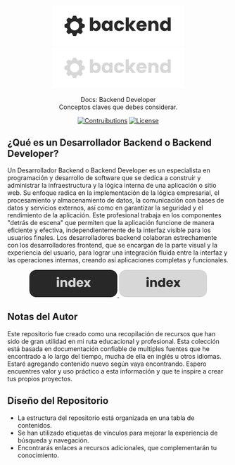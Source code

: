 <p align="center">
  <a href="https://github.com/tyronejosee/docs_backend#gh-light-mode-only" target="_blank">
    <img src="./assets/logo_light.svg" alt="logo-light" width="300">
  </a>
  <a href="https://github.com/tyronejosee/docs_backend#gh-dark-mode-only" target="_blank">
    <img src="./assets/logo_dark.svg" alt="logo-dark" width="300">
  </a>
</p>

<p align="center">
  Docs: Backend Developer <br>
  Conceptos claves que debes considerar.
<p>

<p align="center">
    <a href="#"><img src="https://img.shields.io/badge/contributions-yes-blue" alt="Contruibutions"></a>
    <a href="https://github.com/tyronejosee/docs_backend/blob/main/LICENSE"><img src="https://img.shields.io/badge/license-MIT-green" alt="License"></a>
</p>

## ¿Qué es un Desarrollador Backend o Backend Developer?

Un Desarrollador Backend o Backend Developer es un especialista en programación y desarrollo de software que se dedica a construir y administrar la infraestructura y la lógica interna de una aplicación o sitio web. Su enfoque radica en la implementación de la lógica empresarial, el procesamiento y almacenamiento de datos, la comunicación con bases de datos y servicios externos, así como en garantizar la seguridad y el rendimiento de la aplicación. Este profesional trabaja en los componentes "detrás de escena" que permiten que la aplicación funcione de manera eficiente y efectiva, independientemente de la interfaz visible para los usuarios finales. Los desarrolladores backend colaboran estrechamente con los desarrolladores frontend, que se encargan de la parte visual y la experiencia del usuario, para lograr una integración fluida entre la interfaz y las operaciones internas, creando así aplicaciones completas y funcionales.

<p align="center">
  <a href="https://github.com/tyronejosee/docs_backend/blob/main/docs/spa/index.md#gh-light-mode-only" target="_blank">
    <img src="./assets/buttom_index_light.svg" alt="logo-light" width="200">
  </a>
  <a href="https://github.com/tyronejosee/docs_backend/blob/main/docs/spa/index.md#gh-dark-mode-only" target="_blank">
    <img src="./assets/buttom_index_dark.svg" alt="logo-dark" width="200">
  </a>
</p>

## Notas del Autor

Este repositorio fue creado como una recopilación de recursos que han sido de gran utilidad en mi ruta educacional y profesional. Esta colección está basada en documentación confiable de multiples fuentes que he encontrado a lo largo del tiempo, mucha de ella en inglés u otros idiomas. Estaré agregando contenido nuevo según vaya encontrando. Espero encuentres valor y uso práctico a esta información y que te inspire a crear tus propios proyectos.

## Diseño del Repositorio

- La estructura del repositorio está organizada en una tabla de contenidos.
- Se han utilizado etiquetas de vínculos para mejorar la experiencia de búsqueda y navegación.
- Encontrarás enlaces a recursos adicionales, que complementarán tu conocimiento.
